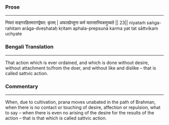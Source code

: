 ### Prose 
 --- 
नियतं सङ्गरहितमरागद्वेषत: कृतम् |
अफलप्रेप्सुना कर्म यतत्सात्त्विकमुच्यते || 23||
niyataṁ saṅga-rahitam arāga-dveṣhataḥ kṛitam
aphala-prepsunā karma yat tat sāttvikam uchyate

### Bengali Translation 
 --- 
That action which is ever ordained, and which is done without desire, without attachment to/from the doer, and without like and dislike – that is called sattvic action.

### Commentary 
 --- 
When, due to cultivation, prana moves unabated in the path of Brahman, when there is no contact or touching of desire, affection or repulsion, what to say – when there is even no arising of the desire for the results of the action – that is that which is called sattvic action. 